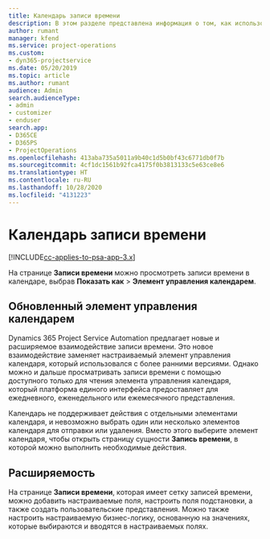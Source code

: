 ```yaml
---
title: Календарь записи времени
description: В этом разделе представлена информация о том, как использовать календарь записи времени.
author: rumant
manager: kfend
ms.service: project-operations
ms.custom:
- dyn365-projectservice
ms.date: 05/20/2019
ms.topic: article
ms.author: rumant
audience: Admin
search.audienceType:
- admin
- customizer
- enduser
search.app:
- D365CE
- D365PS
- ProjectOperations
ms.openlocfilehash: 413aba735a5011a9b40c1d5b0bf43c6771db0f7b
ms.sourcegitcommit: 4cf1dc1561b92fca4175f0b3813133c5e63ce8e6
ms.translationtype: HT
ms.contentlocale: ru-RU
ms.lasthandoff: 10/28/2020
ms.locfileid: "4131223"
---
```

# <a name="time-entry-calendar"></a>Календарь записи времени

[!INCLUDE[cc-applies-to-psa-app-3.x](../includes/cc-applies-to-psa-app-3x.md)]

На странице **Записи времени** можно просмотреть записи времени в календаре, выбрав **Показать как** \> **Элемент управления календарем**.

## <a name="updated-calendar-control"></a>Обновленный элемент управления календарем

Dynamics 365 Project Service Automation предлагает новые и расширяемое взаимодействие записи времени. Это новое взаимодействие заменяет настраиваемый элемент управления календаря, который использовался с более ранними версиями. Однако можно и дальше просматривать записи времени с помощью доступного только для чтения элемента управления календаря, который платформа единого интерфейса предоставляет для ежедневного, еженедельного или ежемесячного представления.

Календарь не поддерживает действия с отдельными элементами календаря, и невозможно выбрать один или несколько элементов календаря для отправки или удаления. Вместо этого выберите элемент календаря, чтобы открыть страницу сущности **Запись времени**, в которой можно выполнить необходимые действия.

## <a name="extensibility"></a>Расширяемость

На странице **Записи времени**, которая имеет сетку записей времени, можно добавить настраиваемые поля, настроить поля подстановки, а также создать пользовательские представления. Можно также настроить настраиваемую бизнес-логику, основанную на значениях, которые выбираются и вводятся в настраиваемых полях.
